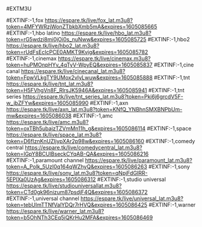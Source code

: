 
#EXTM3U

#EXTINF:-1,fox
https://espare.tk/live/fox_lat.m3u8?token=4MFYWRzjWonZTbkbXmb5mA&expires=1605085665
#EXTINF:-1,hbo latino
https://espare.tk/live/hbo_lat.m3u8?token=rG5wdzi8mi0jOi0s_nuNww&expires=1605085725
#EXTINF:-1,hbo2
https://espare.tk/live/hbo2_lat.m3u8?token=rUdFsEcIcPCE0AMKT9Kvjg&expires=1605085782
#EXTINF:-1,cinemax
https://espare.tk/live/cinemax.m3u8?token=huPMOnpHYv_4qTyV-WpyEQ&expires=1605085837
#EXTINF:-1,cine canal
https://espare.tk/live/cinecanal_lat.m3u8?token=FpwVLkgTY9UMox2vIyLwuw&expires=1605085888
#EXTINF:-1,tnt 
https://espare.tk/live/tnt_lat.m3u8?token=H5FVhgVn8F_RlrsJK5946A&expires=1605085941
#EXTINF:-1,tnt series
https://espare.tk/live/tnt_series_lat.m3u8?token=Pki6j6grcdV5F-w_jbZFYw&expires=1605085990
#EXTINF:-1,axn
https://espare.tk/live/axn_lat.m3u8?token=KNfQ_YNBhnSMXBNPbUm-mw&expires=1605086038
#EXTINF:-1,amc
https://espare.tk/live/amc.m3u8?token=oxTBh5ubajzTZVmMn11h_g&expires=1605086114
#EXTINF:-1,space
https://espare.tk/live/space_lat.m3u8?token=D6fIznKnUZIjypXAr2p98w&expires=1605086160
#EXTINF:-1,comedy central
https://espare.tk/live/comedycentral_lat.m3u8?token=IGpY8BCUlBseckCYqAB-QA&expires=1605086216
#EXTINF:-1,paramount channel
https://espare.tk/live/paramount_lat.m3u8?token=A_Polk_5UzI0q164qWZhyQ&expires=1605086263
#EXTINF:-1,sony
https://espare.tk/live/sony_lat.m3u8?token=qNpjFdGIRR-5EPIXa0UzAg&expires=1605086312
#EXTINF:-1,studio universal
https://espare.tk/live/studiouniversallat.m3u8?token=CTd0gk96nizum87psdjF4Q&expires=1605086372
#EXTINF:-1,universal channel
https://espare.tk/live/universal_lat.m3u8?token=tebUImTTNfValYDQr7rHVQ&expires=1605086425
#EXTINF:-1,warner 
https://espare.tk/live/warner_lat.m3u8?token=b5OhNTh3CEq5iQKrHu2MFA&expires=1605086469

